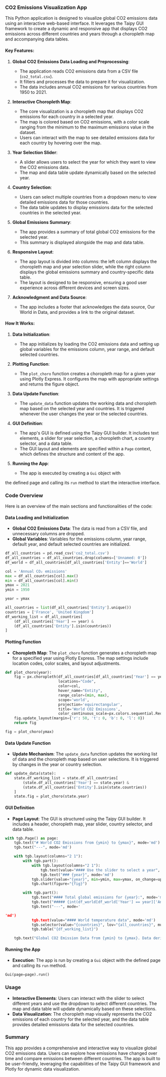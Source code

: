 

### CO2 Emissions Visualization App

This Python application is designed to visualize global CO2 emissions data using an interactive web-based interface. It leverages the Taipy GUI framework to create a dynamic and responsive app that displays CO2 emissions across different countries and years through a choropleth map and accompanying data tables.

#### Key Features:

1. **Global CO2 Emissions Data Loading and Preprocessing**:
   - The application reads CO2 emissions data from a CSV file (`co2_total.csv`).
   - It filters and processes the data to prepare it for visualization.
   - The data includes annual CO2 emissions for various countries from 1950 to 2021.

2. **Interactive Choropleth Map**:
   - The core visualization is a choropleth map that displays CO2 emissions for each country in a selected year.
   - The map is colored based on CO2 emissions, with a color scale ranging from the minimum to the maximum emissions value in the dataset.
   - Users can interact with the map to see detailed emissions data for each country by hovering over the map.

3. **Year Selection Slider**:
   - A slider allows users to select the year for which they want to view the CO2 emissions data.
   - The map and data table update dynamically based on the selected year.

4. **Country Selection**:
   - Users can select multiple countries from a dropdown menu to view detailed emissions data for those countries.
   - The data table updates to display emissions data for the selected countries in the selected year.

5. **Global Emissions Summary**:
   - The app provides a summary of total global CO2 emissions for the selected year.
   - This summary is displayed alongside the map and data table.

6. **Responsive Layout**:
   - The app layout is divided into columns: the left column displays the choropleth map and year selection slider, while the right column displays the global emissions summary and country-specific data table.
   - The layout is designed to be responsive, ensuring a good user experience across different devices and screen sizes.

7. **Acknowledgment and Data Source**:
   - The app includes a footer that acknowledges the data source, Our World in Data, and provides a link to the original dataset.

#### How It Works:

1. **Data Initialization**:
   - The app initializes by loading the CO2 emissions data and setting up global variables for the emissions column, year range, and default selected countries.

2. **Plotting Function**:
   - The `plot_choro` function creates a choropleth map for a given year using Plotly Express. It configures the map with appropriate settings and returns the figure object.

3. **Data Update Function**:
   - The `update_data` function updates the working data and choropleth map based on the selected year and countries. It is triggered whenever the user changes the year or the selected countries.

4. **GUI Definition**:
   - The app's GUI is defined using the Taipy GUI builder. It includes text elements, a slider for year selection, a choropleth chart, a country selector, and a data table.
   - The GUI layout and elements are specified within a `Page` context, which defines the structure and content of the app.

5. **Running the App**:
   - The app is executed by creating a `Gui` object with

the defined page and calling its `run` method to start the interactive interface.

### Code Overview

Here is an overview of the main sections and functionalities of the code:

#### Data Loading and Initialization
- **Global CO2 Emissions Data**: The data is read from a CSV file, and unnecessary columns are dropped.
- **Global Variables**: Variables for the emissions column, year range, default year, and default selected countries are initialized.

```python
df_all_countries = pd.read_csv('co2_total.csv')
df_all_countries = df_all_countries.drop(columns=['Unnamed: 0'])
df_world = df_all_countries[df_all_countries['Entity']=='World']

col = 'Annual CO₂ emissions'
max = df_all_countries[col].max()
min = df_all_countries[col].min()
ymax = 2021
ymin = 1950

year = ymax

all_countries = list(df_all_countries['Entity'].unique())
countries = ['France', 'United Kingdom']
df_working_list = df_all_countries[
    (df_all_countries['Year'] == year) &
    (df_all_countries['Entity'].isin(countries))
]
```

#### Plotting Function
- **Choropleth Map**: The `plot_choro` function generates a choropleth map for a specified year using Plotly Express. The map settings include location codes, color scales, and layout adjustments.

```python
def plot_choro(year):
    fig = px.choropleth(df_all_countries[df_all_countries['Year'] == year], 
                        locations="Code",
                        color=col,
                        hover_name="Entity",
                        range_color=(min, max),
                        scope='world',
                        projection='equirectangular',
                        title='World CO2 Emissions',
                        color_continuous_scale=px.colors.sequential.Reds)
    fig.update_layout(margin={'r': 50, 't': 0, 'b': 0, 'l': 0})
    return fig

fig = plot_choro(ymax)
```

#### Data Update Function
- **Update Mechanism**: The `update_data` function updates the working list of data and the choropleth map based on user selections. It is triggered by changes in the year or country selection.

```python
def update_data(state):
    state.df_working_list = state.df_all_countries[
        (state.df_all_countries['Year'] == state.year) &
        (state.df_all_countries['Entity'].isin(state.countries))
    ]
    state.fig = plot_choro(state.year)
```

#### GUI Definition
- **Page Layout**: The GUI is structured using the Taipy GUI builder. It includes a header, choropleth map, year slider, country selector, and data table.

```python
with tgb.Page() as page:
    tgb.text("# World CO2 Emissions from {ymin} to {ymax}", mode='md')
    tgb.text("---", mode='md')

    with tgb.layout(columns="2 1"):
        with tgb.part():
            with tgb.layout(columns="2 1"):
                tgb.text(value="#### Use the slider to select a year", mode='md')
                tgb.text("### {year}", mode='md')
            tgb.slider(value="{year}", min=ymin, max=ymax, on_change=update_data)
            tgb.chart(figure="{fig}")

        with tgb.part():
            tgb.text("#### Total global emissions for {year}:", mode='md')
            tgb.text("##### {int(df_world[df_world['Year'] == year]['Annual CO₂ emissions'].iloc[0])} tonnes", mode='md')
            tgb.text("---", mode='

'md')
            tgb.text(value="#### World temperature data", mode='md')
            tgb.selector(value="{countries}", lov="{all_countries}", multiple=True, dropdown=True, width=1000, on_change=update_data)
            tgb.table("{df_working_list}")

    tgb.text("Global CO2 Emission Data from {ymin} to {ymax}. Data derived, with thanks, from [Our World in Data](https://ourworldindata.org/)", mode='md')
```

#### Running the App
- **Execution**: The app is run by creating a `Gui` object with the defined page and calling its `run` method.

```python
Gui(page=page).run()
```

### Usage
- **Interactive Elements**: Users can interact with the slider to select different years and use the dropdown to select different countries. The map and data table will update dynamically based on these selections.
- **Data Visualization**: The choropleth map visually represents the CO2 emissions of each country for the selected year, and the data table provides detailed emissions data for the selected countries.

### Summary
This app provides a comprehensive and interactive way to visualize global CO2 emissions data. Users can explore how emissions have changed over time and compare emissions between different countries. The app is built to be user-friendly, leveraging the capabilities of the Taipy GUI framework and Plotly for dynamic data visualization.